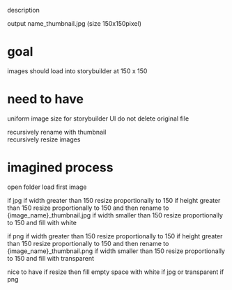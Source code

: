 description

output 
name_thumbnail.jpg (size 150x150pixel)

# goal
images should load into storybuilder at 150 x 150

# need to have 
uniform image size for storybuilder UI
do not delete original file



recursively rename with thumbnail  
recursively resize images  

# imagined process
open folder 
load first image

if jpg 
if width greater than 150 resize proportionally to 150 
if height greater than 150 resize proportionally to 150 and then rename to {image_name}_thumbnail.jpg
if width smaller than 150 resize proportionally to 150 
and fill with white




if png 
if width greater than 150 resize proportionally to 150 
if height greater than 150 resize proportionally to 150 and then rename to {image_name}_thumbnail.png
if width smaller than 150 resize proportionally to 150 
and fill with transparent


nice to have
if resize then fill empty space with white if jpg 
or transparent if png

